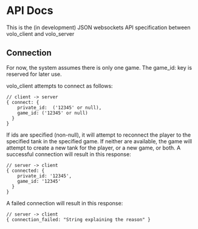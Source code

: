 # API Docs

This is the (in development) JSON websockets API specification between
volo_client and volo_server

## Connection

For now, the system assumes there is only one game.  The game_id: key
is reserved for later use.

volo_client attempts to connect as follows:

```
// client -> server
{ connect: {
    private_id:  ('12345' or null),
    game_id: ('12345' or null)  
  }
}
```

If ids are specified (non-null), it will attempt to reconnect the player to the
specified tank in the specified game.  If neither are available, the game will
attempt to create a new tank for the player, or a new game, or both.  A
successful connection will result in this response:

```
// server -> client
{ connected: {
    private_id: '12345',
    game_id: '12345'  
  }
}
```

A failed connection will result in this response:

```
// server -> client
{ connection_failed: "String explaining the reason" }
```
